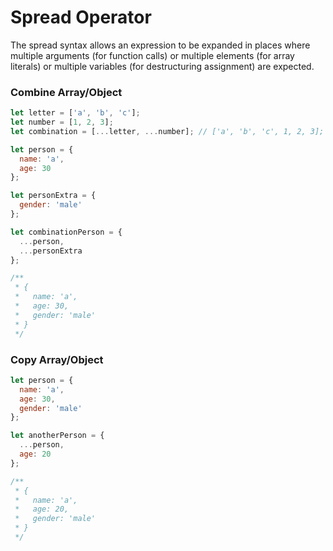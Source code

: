 # Spread Operator

The spread syntax allows an expression to be expanded in places where multiple arguments (for function calls) or multiple elements (for array literals) or multiple variables  (for destructuring assignment) are expected.

### Combine Array/Object

```js
let letter = ['a', 'b', 'c'];
let number = [1, 2, 3];
let combination = [...letter, ...number]; // ['a', 'b', 'c', 1, 2, 3];

let person = {
  name: 'a',
  age: 30
};

let personExtra = {
  gender: 'male'
};

let combinationPerson = {
  ...person,
  ...personExtra
};

/**
 * {
 *   name: 'a',
 *   age: 30,
 *   gender: 'male'
 * }
 */
```

### Copy Array/Object

```js
let person = {
  name: 'a',
  age: 30,
  gender: 'male'
};

let anotherPerson = {
  ...person,
  age: 20
};

/**
 * {
 *   name: 'a',
 *   age: 20,
 *   gender: 'male'
 * }
 */


``` 